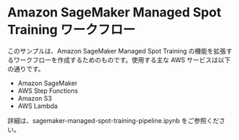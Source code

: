# Amazon SageMaker Managed Spot Training ワークフロー

このサンプルは、Amazon SageMaker Managed Spot Training の機能を拡張するワークフローを作成するためのものです。使用する主な AWS サービスは以下の通りです。

- Amazon SageMaker
- AWS Step Functions
- Amazon S3
- AWS Lambda

詳細は、sagemaker-managed-spot-training-pipeline.ipynb をご参照ください。
